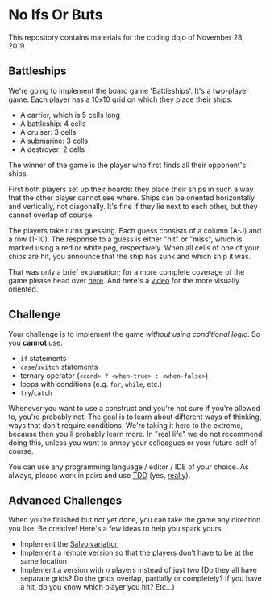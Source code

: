 No Ifs Or Buts
==============

This repository contains materials for the coding dojo of November 28, 2019.

Battleships
-----------

We're going to implement the board game 'Battleships'. It's a two-player game.
Each player has a 10x10 grid on which they place their ships:

- A carrier, which is 5 cells long
- A battleship: 4 cells
- A cruiser: 3 cells
- A submarine: 3 cells
- A destroyer: 2 cells

The winner of the game is the player who first finds all their opponent's ships.

First both players set up their boards: they place their ships in such a way
that the other player cannot see where. Ships can be oriented horizontally and
vertically, not diagonally. It's fine if they lie next to each other, but they
cannot overlap of course.

The players take turns guessing. Each guess consists of a column (A-J) and a row
(1-10). The response to a guess is either "hit" or "miss", which is marked using
a red or white peg, respectively. When all cells of one of your ships are hit,
you announce that the ship has sunk and which ship it was.

That was only a brief explanation; for a more complete coverage of the game
please head over [here][game_rules]. And here's a [video][game_video] for the
more visually oriented.

Challenge
---------

Your challenge is to implement the game *without using conditional logic*. So
you **cannot** use:

- `if` statements
- `case`/`switch` statements
- ternary operator (`<cond> ? <when-true> : <when-false>`)
- loops with conditions (e.g. `for`, `while`, etc.)
- `try`/`catch`

Whenever you want to use a construct and you're not sure if you're allowed to,
you're probably not. The goal is to learn about different ways of thinking, ways
that don't require conditions. We're taking it here to the extreme, because then
you'll probably learn more. In "real life" we do not recommend doing this,
unless you want to annoy your colleagues or your future-self of course.

You can use any programming language / editor / IDE of your choice. As always,
please work in pairs and use [TDD][three_laws_of_tdd] (yes,
[really][giving_up_on_tdd]).

Advanced Challenges
-------------------

When you're finished but not yet done, you can take the game any direction you
like. Be creative! Here's a few ideas to help you spark yours:

- Implement the [Salvo variation][salvo_variation]
- Implement a remote version so that the players don't have to be at the same
  location
- Implement a version with _n_ players instead of just two (Do they all have
  separate grids? Do the grids overlap, partially or completely? If you have
  a hit, do you know which player you hit? Etc...)

[game_rules]: https://www.thesprucecrafts.com/the-basic-rules-of-battleship-411069
[game_video]: https://invidio.us/watch?v=4gHJlYLomrs
[three_laws_of_tdd]: http://www.butunclebob.com/ArticleS.UncleBob.TheThreeRulesOfTdd
[giving_up_on_tdd]: https://blog.cleancoder.com/uncle-bob/2016/03/19/GivingUpOnTDD.html
[salvo_variation]: https://www.thesprucecrafts.com/salvo-complete-rules-412378
